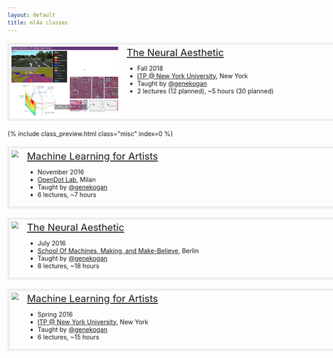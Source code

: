 ```yaml
---
layout: default
title: ml4a classes
---
```



<div class="class_main">
	<div class="class_thumb">
		<a href="/classes/itp-F18/"><img class="thumby" src="/images/classes/itp-F18/thumbnail_01.png"></a>
	</div>
	<div class="class_meta">
		<a href="/classes/itp-F18/" class="class_title">The Neural Aesthetic</a>
		<span class="class_contents">
		<ul>
			<li>Fall 2018</li>
			<li><a href="https://tisch.nyu.edu/itp">ITP @ New York University</a>, New York</li>
			<li>Taught by <a href="https://twitter.com/genekogan">@genekogan</a></li>
			<li>2 lectures (12 planned), ~5 hours (30 planned)</li> 
		</ul>
		</span>
	</div>
</div>


{% include class_preview.html class="misc" index=0 %}


<div class="class_main">
	<div class="class_thumb">
		<a href="/classes/opendot/"><img class="thumby" src="/images/classes/opendot/thumbnail_06.png"></a>
	</div>
	<div class="class_meta">
		<a href="/classes/opendot/" class="class_title">Machine Learning for Artists</a>
		<span class="class_contents">
		<ul>
			<li>November 2016</li>
			<li><a href="https://www.opendotlab.it/it/content/workshop-machine-learning-artists">OpenDot Lab</a>, Milan</li>
			<li>Taught by <a href="https://twitter.com/genekogan">@genekogan</a></li>
			<li>6 lectures, ~7 hours</li> 
		</ul>
		</span>
	</div>
</div>


<div class="class_main">
	<div class="class_thumb">
		<a href="/classes/neural-aesthetic/"><img class="thumby" src="/images/classes/neural-aesthetic/thumbnail_02.png"></a>
	</div>
	<div class="class_meta">
		<a href="/classes/neural-aesthetic/" class="class_title">The Neural Aesthetic</a>
		<span class="class_contents">
		<ul>
			<li>July 2016</li>
			<li><a href="https://schoolofma.org/neural-aesthetic/">School Of Machines, Making, and Make-Believe</a>, Berlin</li>
			<li>Taught by <a href="https://twitter.com/genekogan">@genekogan</a></li>
			<li>8 lectures, ~18 hours</li> 
		</ul>
		</span>
	</div>
</div>


<div class="class_main">
	<div class="class_thumb">
		<a href="/classes/itp-S16/"><img class="thumby" src="/images/classes/itp-S16/thumbnail_04.png"></a>
	</div>
	<div class="class_meta">
		<a href="/classes/itp-S16/" class="class_title">Machine Learning for Artists</a>
		<span class="class_contents">
		<ul>
			<li>Spring 2016</li>
			<li><a href="https://tisch.nyu.edu/itp">ITP @ New York University</a>, New York</li>
			<li>Taught by <a href="https://twitter.com/genekogan">@genekogan</a></li>
			<li>6 lectures, ~15 hours</li> 
		</ul>
		</span>
	</div>
</div>


<style>
.class_main {
	border: thick solid #eee;
	width:720px;
	margin-top:20px;
	margin-bottom:20px;
	padding:4px;
}
.class_thumb, .class_meta {
	display:inline-block;
	vertical-align:top;
}
.class_date {
	font-size:16px;
	line-height:175%;
}
.class_title {
	font-size:22px;
	font-weight:400;
}
.class_contents {
	font-size:14px;
}
.class_thumb a {
	background-color:#fff;
	padding-left:0px;
}
.class_thumb a:hover {
	background-color:#1abc9c;
}
.class_meta {
	padding-left:15px;
	width:420px;
}
</style>